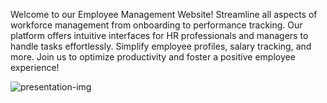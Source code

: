 Welcome to our Employee Management Website! Streamline all aspects of workforce management from onboarding to performance tracking. Our platform offers intuitive interfaces for HR professionals and managers to handle tasks effortlessly. Simplify employee profiles, salary tracking, and more. Join us to optimize productivity and foster a positive employee experience!

![presentation-img](../employee-management/screenshots/image.png)
